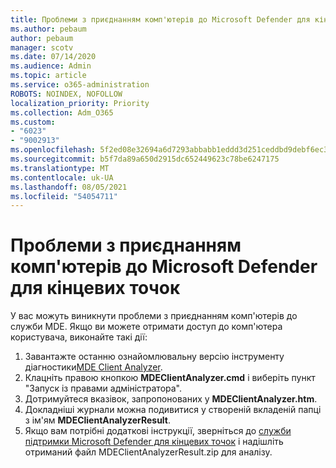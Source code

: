 ```yaml
---
title: Проблеми з приєднанням комп'ютерів до Microsoft Defender для кінцевих точок
ms.author: pebaum
author: pebaum
manager: scotv
ms.date: 07/14/2020
ms.audience: Admin
ms.topic: article
ms.service: o365-administration
ROBOTS: NOINDEX, NOFOLLOW
localization_priority: Priority
ms.collection: Adm_O365
ms.custom:
- "6023"
- "9002913"
ms.openlocfilehash: 5f2ed08e32694a6d7293abbabb1eddd3d251ceddbd9debf6ec3143bb4fed86db
ms.sourcegitcommit: b5f7da89a650d2915dc652449623c78be6247175
ms.translationtype: MT
ms.contentlocale: uk-UA
ms.lasthandoff: 08/05/2021
ms.locfileid: "54054711"
---
```

# <a name="issues-with-onboarding-machines-to-microsoft-defender-for-endpoints"></a>Проблеми з приєднанням комп'ютерів до Microsoft Defender для кінцевих точок

У вас можуть виникнути проблеми з приєднанням комп'ютерів до служби MDE. Якщо ви можете отримати доступ до комп'ютера користувача, виконайте такі дії:

1. Завантажте останню ознайомлювальну версію інструменту діагностики[MDE Client Analyzer](https://aka.ms/betamdeanalyzer).
2. Клацніть правою кнопкою **MDEClientAnalyzer.cmd** і виберіть пункт "Запуск із правами адміністратора".
3. Дотримуйтеся вказівок, запропонованих у **MDEClientAnalyzer.htm**.
4. Докладніші журнали можна подивитися у створеній вкладеній папці з ім'ям **MDEClientAnalyzerResult**.
5. Якщо вам потрібні додаткові інструкції, зверніться до [служби підтримки Microsoft Defender для кінцевих точок](https://docs.microsoft.com/windows/security/threat-protection/microsoft-defender-atp/contact-support) і надішліть отриманий файл MDEClientAnalyzerResult.zip для аналізу.
